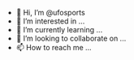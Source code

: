- 👋 Hi, I’m @ufosports
- 👀 I’m interested in ...
- 🌱 I’m currently learning ...
- 💞️ I’m looking to collaborate on ...
- 📫 How to reach me ...

<!---
ufosports/ufosports is a ✨ special ✨ repository because its `README.md` (this file) appears on your GitHub profile.
You can click the Preview link to take a look at your changes.
--->
